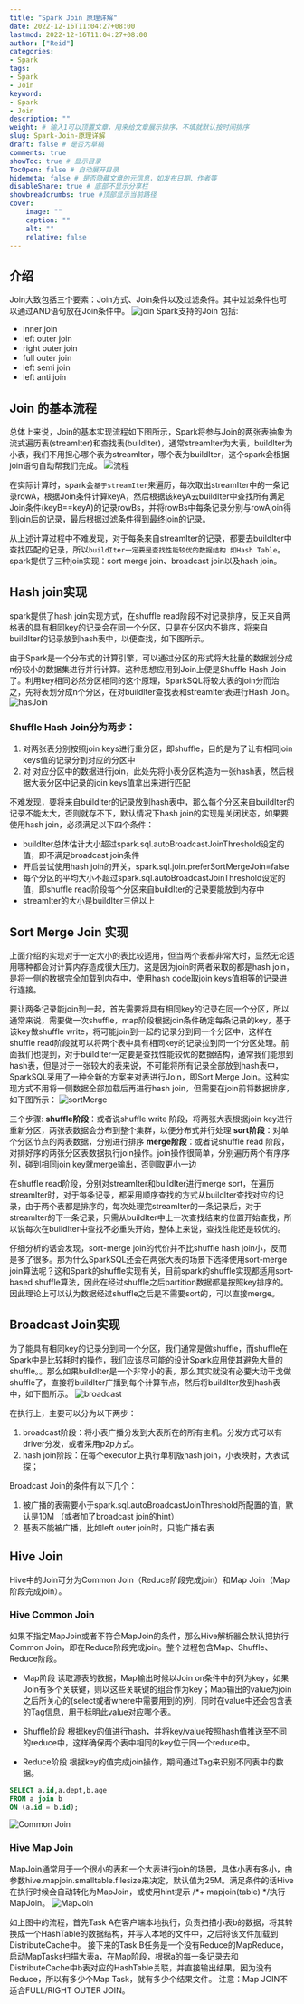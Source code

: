 ```yaml
---
title: "Spark Join 原理详解"
date: 2022-12-16T11:04:27+08:00
lastmod: 2022-12-16T11:04:27+08:00
author: ["Reid"]
categories: 
- Spark
tags: 
- Spark
- Join
keyword:
- Spark
- Join
description: ""
weight: # 输入1可以顶置文章，用来给文章展示排序，不填就默认按时间排序
slug: Spark-Join-原理详解
draft: false # 是否为草稿
comments: true
showToc: true # 显示目录
TocOpen: false # 自动展开目录
hidemeta: false # 是否隐藏文章的元信息，如发布日期、作者等
disableShare: true # 底部不显示分享栏
showbreadcrumbs: true #顶部显示当前路径
cover:
    image: ""
    caption: ""
    alt: ""
    relative: false
---
```


## 介绍
Join大致包括三个要素：Join方式、Join条件以及过滤条件。其中过滤条件也可以通过AND语句放在Join条件中。
![join](https://cdn.staticaly.com/gh/Reid00/image-host@main/20221216/image.3auv97qmulk0.webp)
Spark支持的Join 包括:
- inner join
- left outer join
- right outer join
- full outer join
- left semi join
- left anti join

## Join 的基本流程
总体上来说，Join的基本实现流程如下图所示，Spark将参与Join的两张表抽象为流式遍历表(streamIter)和查找表(buildIter)，通常streamIter为大表，buildIter为小表，我们不用担心哪个表为streamIter，哪个表为buildIter，这个spark会根据join语句自动帮我们完成。
![流程](https://cdn.staticaly.com/gh/Reid00/image-host@main/20221216/image.4hvszw2v3nc0.webp)

在实际计算时，spark会`基于streamIter`来遍历，每次取出streamIter中的一条记录rowA，根据Join条件计算keyA，然后根据该keyA去buildIter中查找所有满足Join条件(keyB==keyA)的记录rowBs，并将rowBs中每条记录分别与rowAjoin得到join后的记录，最后根据过滤条件得到最终join的记录。

从上述计算过程中不难发现，对于每条来自streamIter的记录，都要去buildIter中查找匹配的记录，所以`buildIter一定要是查找性能较优的数据结构 如Hash Table`。spark提供了三种join实现：sort merge join、broadcast join以及hash join。

## Hash join实现
spark提供了hash join实现方式，在shuffle read阶段不对记录排序，反正来自两格表的具有相同key的记录会在同一个分区，只是在分区内不排序，将来自buildIter的记录放到hash表中，以便查找，如下图所示。

由于Spark是一个分布式的计算引擎，可以通过分区的形式将大批量的数据划分成n份较小的数据集进行并行计算。这种思想应用到Join上便是Shuffle Hash Join了。利用key相同必然分区相同的这个原理，SparkSQL将较大表的join分而治之，先将表划分成n个分区，在对buildlter查找表和streamlter表进行Hash Join。
![hasJoin](https://cdn.staticaly.com/gh/Reid00/image-host@main/20221216/image.360e1g4bv760.webp)

### Shuffle Hash Join分为两步：
1. 对两张表分别按照join keys进行重分区，即shuffle，目的是为了让有相同join keys值的记录分到对应的分区中
2. 对 对应分区中的数据进行join，此处先将小表分区构造为一张hash表，然后根据大表分区中记录的join keys值拿出来进行匹配

不难发现，要将来自buildIter的记录放到hash表中，那么每个分区来自buildIter的记录不能太大，否则就存不下，默认情况下hash join的实现是关闭状态，如果要使用hash join，必须满足以下四个条件：
- buildIter总体估计大小超过spark.sql.autoBroadcastJoinThreshold设定的值，即不满足broadcast join条件
- 开启尝试使用hash join的开关，spark.sql.join.preferSortMergeJoin=false
- 每个分区的平均大小不超过spark.sql.autoBroadcastJoinThreshold设定的值，即shuffle read阶段每个分区来自buildIter的记录要能放到内存中
- streamIter的大小是buildIter三倍以上

## Sort Merge Join 实现
上面介绍的实现对于一定大小的表比较适用，但当两个表都非常大时，显然无论适用哪种都会对计算内存造成很大压力。这是因为join时两者采取的都是hash join，是将一侧的数据完全加载到内存中，使用hash code取join keys值相等的记录进行连接。

要让两条记录能join到一起，首先需要将具有相同key的记录在同一个分区，所以通常来说，需要做一次shuffle，map阶段根据join条件确定每条记录的key，基于该key做shuffle write，将可能join到一起的记录分到同一个分区中，这样在shuffle read阶段就可以将两个表中具有相同key的记录拉到同一个分区处理。前面我们也提到，对于buildIter一定要是查找性能较优的数据结构，通常我们能想到hash表，但是对于一张较大的表来说，不可能将所有记录全部放到hash表中，SparkSQL采用了一种全新的方案来对表进行Join，即Sort Merge Join。这种实现方式不用将一侧数据全部加载后再进行hash join，但需要在join前将数据排序，如下图所示：
![sortMerge](https://cdn.staticaly.com/gh/Reid00/image-host@main/20221216/image.17azw5lad074.webp)

三个步骤:
**shuffle阶段**：或者说shuffle write 阶段，将两张大表根据join key进行重新分区，两张表数据会分布到整个集群，以便分布式并行处理
**sort阶段**：对单个分区节点的两表数据，分别进行排序
**merge阶段**：或者说shuffle read 阶段，对排好序的两张分区表数据执行join操作。join操作很简单，分别遍历两个有序序列，碰到相同join key就merge输出，否则取更小一边

在shuffle read阶段，分别对streamIter和buildIter进行merge sort，在遍历streamIter时，对于每条记录，都采用顺序查找的方式从buildIter查找对应的记录，由于两个表都是排序的，每次处理完streamIter的一条记录后，对于streamIter的下一条记录，只需从buildIter中上一次查找结束的位置开始查找，所以说每次在buildIter中查找不必重头开始，整体上来说，查找性能还是较优的。

仔细分析的话会发现，sort-merge join的代价并不比shuffle hash join小，反而是多了很多。那为什么SparkSQL还会在两张大表的场景下选择使用sort-merge join算法呢？这和Spark的shuffle实现有关，目前spark的shuffle实现都适用sort-based shuffle算法，因此在经过shuffle之后partition数据都是按照key排序的。因此理论上可以认为数据经过shuffle之后是不需要sort的，可以直接merge。

## Broadcast Join实现
为了能具有相同key的记录分到同一个分区，我们通常是做shuffle，而shuffle在Spark中是比较耗时的操作，我们应该尽可能的设计Spark应用使其避免大量的shuffle。。那么如果buildIter是一个非常小的表，那么其实就没有必要大动干戈做shuffle了，直接将buildIter广播到每个计算节点，然后将buildIter放到hash表中，如下图所示。
![broadcast](https://cdn.staticaly.com/gh/Reid00/image-host@main/20221216/image.5v9djh5ouq80.webp)

在执行上，主要可以分为以下两步：
1. broadcast阶段：将小表广播分发到大表所在的所有主机。分发方式可以有driver分发，或者采用p2p方式。
2. hash join阶段：在每个executor上执行单机版hash join，小表映射，大表试探；

Broadcast Join的条件有以下几个：
1. 被广播的表需要小于spark.sql.autoBroadcastJoinThreshold所配置的值，默认是10M （或者加了broadcast join的hint）
2. 基表不能被广播，比如left outer join时，只能广播右表

## Hive Join
Hive中的Join可分为Common Join（Reduce阶段完成join）和Map Join（Map阶段完成join）。
### Hive Common Join
如果不指定MapJoin或者不符合MapJoin的条件，那么Hive解析器会默认把执行Common Join，即在Reduce阶段完成join。整个过程包含Map、Shuffle、Reduce阶段。

- Map阶段
读取源表的数据，Map输出时候以Join on条件中的列为key，如果Join有多个关联键，则以这些关联键的组合作为key；Map输出的value为join之后所关心的(select或者where中需要用到的)列，同时在value中还会包含表的Tag信息，用于标明此value对应哪个表。

- Shuffle阶段
根据key的值进行hash，并将key/value按照hash值推送至不同的reduce中，这样确保两个表中相同的key位于同一个reduce中。

- Reduce阶段
根据key的值完成join操作，期间通过Tag来识别不同表中的数据。

```sql
SELECT a.id,a.dept,b.age 
FROM a join b 
ON (a.id = b.id);
```
![Common Join](https://cdn.staticaly.com/gh/Reid00/image-host@main/20221216/image.5rzbfv75s340.webp)

### Hive Map Join
MapJoin通常用于一个很小的表和一个大表进行join的场景，具体小表有多小，由参数hive.mapjoin.smalltable.filesize来决定，默认值为25M。满足条件的话Hive在执行时候会自动转化为MapJoin，或使用hint提示 /*+ mapjoin(table) */执行MapJoin。
![MapJoin](https://cdn.staticaly.com/gh/Reid00/image-host@main/20221216/image.4sz2rswtp9y0.webp)

如上图中的流程，首先Task A在客户端本地执行，负责扫描小表b的数据，将其转换成一个HashTable的数据结构，并写入本地的文件中，之后将该文件加载到DistributeCache中。
接下来的Task B任务是一个没有Reduce的MapReduce，启动MapTasks扫描大表a，在Map阶段，根据a的每一条记录去和DistributeCache中b表对应的HashTable关联，并直接输出结果，因为没有Reduce，所以有多少个Map Task，就有多少个结果文件。
注意：Map JOIN不适合FULL/RIGHT OUTER JOIN。